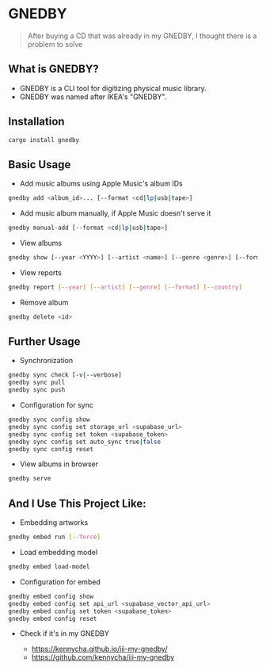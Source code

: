 # GNEDBY

> After buying a CD that was already in my GNEDBY, I thought there is a problem to solve

## What is GNEDBY?

- GNEDBY is a CLI tool for digitizing physical music library.
- GNEDBY was named after IKEA's "GNEDBY".

## Installation

```bash
cargo install gnedby
```

## Basic Usage

- Add music albums using Apple Music's album IDs

```bash
gnedby add <album_id>... [--format <cd|lp|usb|tape>]
```

- Add music album manually, if Apple Music doesn't serve it

```bash
gnedby manual-add [--format <cd|lp|usb|tape>]
```

- View albums

```bash
gnedby show [--year <YYYY>] [--artist <name>] [--genre <genre>] [--format <cd|lp|usb|tape>] [--country <country>] [--order-by id|album|artist|year]
```

- View reports

```bash
gnedby report [--year] [--artist] [--genre] [--format] [--country]
```

- Remove album

```bash
gnedby delete <id>
```

## Further Usage

- Synchronization

```bash
gnedby sync check [-v|--verbose]
gnedby sync pull
gnedby sync push
```

- Configuration for sync

```bash
gnedby sync config show
gnedby sync config set storage_url <supabase_url>
gnedby sync config set token <supabase_token>
gnedby sync config set auto_sync true|false
gnedby sync config reset
```

- View albums in browser

```bash
gnedby serve
```

## And I Use This Project Like:

- Embedding artworks

```bash
gnedby embed run [--force]
```

- Load embedding model

```bash
gnedby embed load-model
```

- Configuration for embed

```bash
gnedby embed config show
gnedby embed config set api_url <supabase_vector_api_url>
gnedby embed config set token <supabase_token>
gnedby embed config reset
```

- Check if it's in my GNEDBY

  - https://kennycha.github.io/iii-my-gnedby/
  - https://github.com/kennycha/iii-my-gnedby
